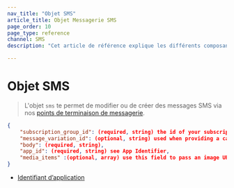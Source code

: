 ```yaml
---
nav_title: "Objet SMS"
article_title: Objet Messagerie SMS
page_order: 10
page_type: reference
channel: SMS
description: "Cet article de référence explique les différents composants de l'objet SMS de Braze."

---
```

# Objet SMS

> L'objet `sms` te permet de modifier ou de créer des messages SMS via nos [points de terminaison de messagerie]({{site.baseurl}}/api/endpoints/messaging).

```json
{
    "subscription_group_id": (required, string) the id of your subscription group,
    "message_variation_id": (optional, string) used when providing a campaign_id to specify which message variation this message should be tracked under,
    "body": (required, string),
    "app_id": (required, string) see App Identifier,
    "media_items" :(optional, array) use this field to pass an image URL in an MMS to send an image with your message.    
}
```

- [Identifiant d’application]({{site.baseurl}}/api/identifier_types/)